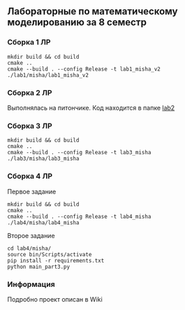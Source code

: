 Лабораторные по математическому моделированию за 8 семестр 
----------------

### Cборка 1 ЛР
```
mkdir build && cd build
cmake .. 
cmake --build . --config Release -t lab1_misha_v2
./lab1/misha/lab1_misha_v2
```
### Cборка 2 ЛР
Выполнялась на питончике. Код находится в папке [lab2](/lab2/misha)


### Cборка 3 ЛР
```
mkdir build && cd build
cmake .. 
cmake --build . --config Release -t lab3_misha
./lab3/misha/lab3_misha
```

### Сборка 4 ЛР
Первое задание
```
mkdir build && cd build
cmake .. 
cmake --build . --config Release -t lab4_misha
./lab4/misha/lab4_misha
```
Второе задание 
```
cd lab4/misha/
source bin/Scripts/activate
pip install -r requirements.txt
python main_part3.py
```

### Информация
Подробно проект описан в Wiki
